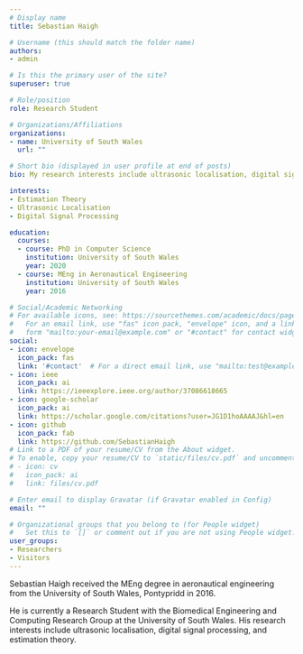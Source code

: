 ```yaml
---
# Display name
title: Sebastian Haigh

# Username (this should match the folder name)
authors:
- admin

# Is this the primary user of the site?
superuser: true

# Role/position
role: Research Student

# Organizations/Affiliations
organizations:
- name: University of South Wales
  url: ""

# Short bio (displayed in user profile at end of posts)
bio: My research interests include ultrasonic localisation, digital signal processing, and estimation theory.

interests:
- Estimation Theory
- Ultrasonic Localisation
- Digital Signal Processing

education:
  courses:
  - course: PhD in Computer Science
    institution: University of South Wales
    year: 2020
  - course: MEng in Aeronautical Engineering
    institution: University of South Wales
    year: 2016

# Social/Academic Networking
# For available icons, see: https://sourcethemes.com/academic/docs/page-builder/#icons
#   For an email link, use "fas" icon pack, "envelope" icon, and a link in the
#   form "mailto:your-email@example.com" or "#contact" for contact widget.
social:
- icon: envelope
  icon_pack: fas
  link: '#contact'  # For a direct email link, use "mailto:test@example.org".
- icon: ieee
  icon_pack: ai
  link: https://ieeexplore.ieee.org/author/37086618665
- icon: google-scholar
  icon_pack: ai
  link: https://scholar.google.com/citations?user=JG1D1hoAAAAJ&hl=en
- icon: github
  icon_pack: fab
  link: https://github.com/SebastianHaigh
# Link to a PDF of your resume/CV from the About widget.
# To enable, copy your resume/CV to `static/files/cv.pdf` and uncomment the lines below.
# - icon: cv
#   icon_pack: ai
#   link: files/cv.pdf

# Enter email to display Gravatar (if Gravatar enabled in Config)
email: ""

# Organizational groups that you belong to (for People widget)
#   Set this to `[]` or comment out if you are not using People widget.
user_groups:
- Researchers
- Visitors
---
```


Sebastian Haigh received the MEng degree in aeronautical engineering from the University of South Wales, Pontypridd in 2016.

He is currently a Research Student with the Biomedical Engineering and Computing Research Group at the University of South Wales. His research interests include ultrasonic localisation, digital signal processing, and estimation theory.

